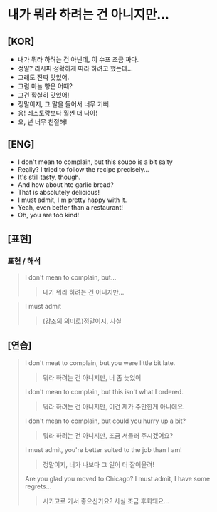 # 내가 뭐라 하려는 건 아니지만...

## [KOR]

- 내가 뭐라 하려는 건 아닌데, 이 수프 조금 짜다.
- 정말? 리시피 정확하게 따라 하려고 했는데...
- 그래도 진짜 맛있어.
- 그럼 마늘 빵은 어때?
- 그건 확실히 맛있어!
- 정말이지, 그 말을 들어서 너무 기뻐.
- 응! 레스토랑보다 훨씬 더 나아!
- 오, 넌 너무 친절해!

## [ENG]

- I don't mean to complain, but this soupo is a bit salty
- Really? I tried to follow the recipe precisely...
- It's still tasty, though.
- And how about hte garlic bread?
- That is absolutely delicious!
- I must admit, I'm pretty happy with it.
- Yeah, even better than a restaurant!
- Oh, you are too kind!

## [표현]

### 표현 / 해석

> I don't mean to complain, but...
>
> > 내가 뭐라 하려는 건 아니지만...

> I must admit
>
> > (강조의 의미로)정말이지, 사실

## [연습]

> I don't meat to complain, but you were little bit late.
>
> > 뭐라 하려는 건 아니지만, 너 좀 늦었어
>
> I don't mean to complain, but this isn't what I ordered.
>
> > 뭐라 하려는 건 아니지만, 이건 제가 주만한게 아니에요.
>
> I don't mean to complain, but could you hurry up a bit?
>
> > 뭐라 하려는 건 아니지만, 조금 서둘러 주시겠어요?
>
> I must admit, you're better suited to the job than I am!
>
> > 정말이지, 너가 나보다 그 일어 더 잘어울려!
>
> Are you glad you moved to Chicago? I must admit, I have some regrets...
>
> > 시카고로 가서 좋으신가요? 사실 조금 후회돼요...
